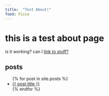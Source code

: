 ```yaml
---
title:  "Test About!"
food: Pizza
---
```


# this is a test about page

is it working?
can I [link to stuff?](other)

## posts

<ul>
  {% for post in site.posts %}
    <li>
      <a href="{{ post.url }}">{{ post.title }}</a>
    </li>
  {% endfor %}
</ul>
